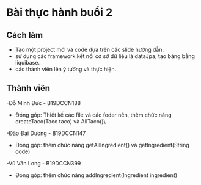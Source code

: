 # Bài thực hành buổi 2
## Cách làm
- Tạo một project mới và code dựa trên các slide hướng dẫn.
- sử dụng các framework kết nối cơ sở dữ liệu là dataJpa, tạo bảng bằng liquibase.
- các thành viên lên ý tưởng và thực hiện.
## Thành viên
  -Đỗ Minh Đức - B19DCCN188
  - Đóng góp: Thiết kế các file và các foder nền, thêm chức năng createTaco(Taco taco) và AllTaco()\

  -Đào Đại Dương  - B19DCCN147
   - Đóng góp: thêm chức năng getAllIngredient() và getIngredient(String code)

  -Vũ Văn Long -  B19DCCN399
   - Đóng góp: thêm chức năng addIngredient(Ingredient ingredient)
